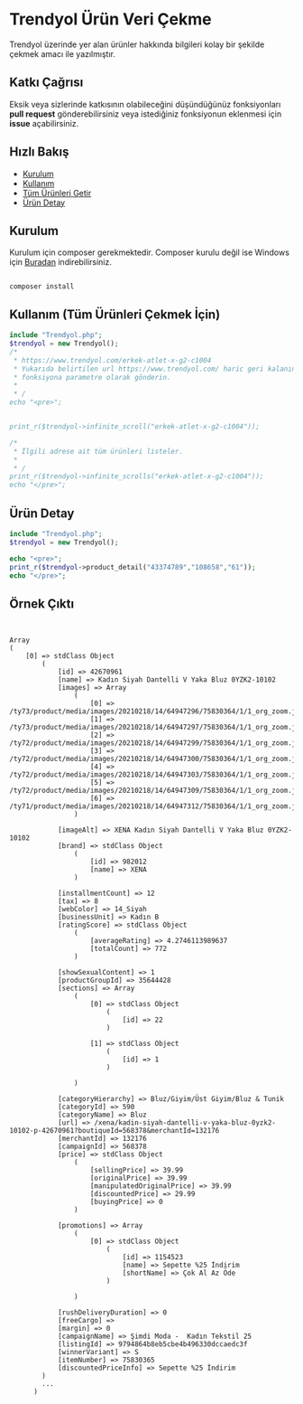 
# Trendyol Ürün Veri Çekme

Trendyol üzerinde yer alan ürünler hakkında bilgileri kolay bir şekilde çekmek amacı ile yazılmıştır.

## Katkı Çağrısı

Eksik veya sizlerinde katkısının olabileceğini düşündüğünüz fonksiyonları **pull request** gönderebilirsiniz veya istediğiniz 
fonksiyonun eklenmesi için **issue** açabilirsiniz. 

## Hızlı Bakış
 * [Kurulum](#kurulum)
 * [Kullanım](#kullanım)
 * [Tüm Ürünleri Getir](#kullanım)
 * [Ürün Detay](#ürün)

 
 ## Kurulum

Kurulum için composer gerekmektedir. Composer kurulu değil ise Windows  için [Buradan](https://getcomposer.org/) indirebilirsiniz.

```

composer install

```

## Kullanım (Tüm Ürünleri Çekmek İçin)

```php
include "Trendyol.php";
$trendyol = new Trendyol();
/*
 * https://www.trendyol.com/erkek-atlet-x-g2-c1004
 * Yukarıda belirtilen url https://www.trendyol.com/ haric geri kalanını ilgili
 * fonksiyona parametre olarak gönderin.
 * 
 * /
echo "<pre>";


print_r($trendyol->infinite_scroll("erkek-atlet-x-g2-c1004"));

/*
 * İlgili adrese ait tüm ürünleri listeler.
 * 
 * /
print_r($trendyol->infinite_scrolls("erkek-atlet-x-g2-c1004"));
echo "</pre>";
```

## Ürün Detay 

```php
include "Trendyol.php";
$trendyol = new Trendyol();

echo "<pre>";
print_r($trendyol->product_detail("43374789","108658","61"));
echo "</pre>";
```

## Örnek Çıktı
```text


Array
(
    [0] => stdClass Object
        (
            [id] => 42670961
            [name] => Kadın Siyah Dantelli V Yaka Bluz 0YZK2-10102
            [images] => Array
                (
                    [0] => /ty73/product/media/images/20210218/14/64947296/75830364/1/1_org_zoom.jpg
                    [1] => /ty73/product/media/images/20210218/14/64947297/75830364/1/1_org_zoom.jpg
                    [2] => /ty72/product/media/images/20210218/14/64947299/75830364/1/1_org_zoom.jpg
                    [3] => /ty72/product/media/images/20210218/14/64947300/75830364/1/1_org_zoom.jpg
                    [4] => /ty72/product/media/images/20210218/14/64947303/75830364/1/1_org_zoom.jpg
                    [5] => /ty72/product/media/images/20210218/14/64947309/75830364/1/1_org_zoom.jpg
                    [6] => /ty71/product/media/images/20210218/14/64947312/75830364/1/1_org_zoom.jpg
                )

            [imageAlt] => XENA Kadın Siyah Dantelli V Yaka Bluz 0YZK2-10102
            [brand] => stdClass Object
                (
                    [id] => 982012
                    [name] => XENA
                )

            [installmentCount] => 12
            [tax] => 8
            [webColor] => 14_Siyah
            [businessUnit] => Kadın B
            [ratingScore] => stdClass Object
                (
                    [averageRating] => 4.2746113989637
                    [totalCount] => 772
                )

            [showSexualContent] => 1
            [productGroupId] => 35644428
            [sections] => Array
                (
                    [0] => stdClass Object
                        (
                            [id] => 22
                        )

                    [1] => stdClass Object
                        (
                            [id] => 1
                        )

                )

            [categoryHierarchy] => Bluz/Giyim/Üst Giyim/Bluz & Tunik
            [categoryId] => 590
            [categoryName] => Bluz
            [url] => /xena/kadin-siyah-dantelli-v-yaka-bluz-0yzk2-10102-p-42670961?boutiqueId=568378&merchantId=132176
            [merchantId] => 132176
            [campaignId] => 568378
            [price] => stdClass Object
                (
                    [sellingPrice] => 39.99
                    [originalPrice] => 39.99
                    [manipulatedOriginalPrice] => 39.99
                    [discountedPrice] => 29.99
                    [buyingPrice] => 0
                )

            [promotions] => Array
                (
                    [0] => stdClass Object
                        (
                            [id] => 1154523
                            [name] => Sepette %25 İndirim
                            [shortName] => Çok Al Az Öde
                        )

                )

            [rushDeliveryDuration] => 0
            [freeCargo] => 
            [margin] => 0
            [campaignName] => Şimdi Moda -  Kadın Tekstil 25
            [listingId] => 9794864b8eb5cbe4b496330dccaedc3f
            [winnerVariant] => S
            [itemNumber] => 75830365
            [discountedPriceInfo] => Sepette %25 İndirim
        )
        ...
      )

```


